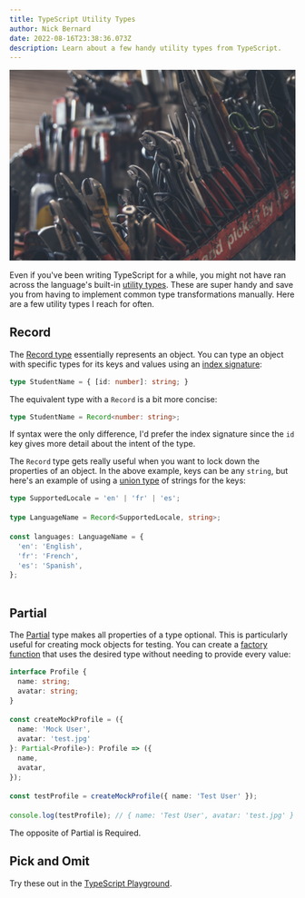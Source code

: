 ```yaml
---
title: TypeScript Utility Types
author: Nick Bernard
date: 2022-08-16T23:38:36.073Z
description: Learn about a few handy utility types from TypeScript.
---
```

![Tools on workbench](tools.jpg "Tools!")

Even if you've been writing TypeScript for a while, you might not have ran across the language's built-in [utility types](https://www.typescriptlang.org/docs/handbook/utility-types.html). These are super handy and save you from having to implement common type transformations manually.  Here are a few utility types I reach for often.

## Record

The [Record type](https://www.typescriptlang.org/docs/handbook/utility-types.html#recordkeys-type) essentially represents an object. You can type an object with specific types for its keys and values using an [index signature](https://www.typescriptlang.org/docs/handbook/2/objects.html#index-signatures):

```typescript
type StudentName = { [id: number]: string; }
```

The equivalent type with a `Record` is a bit more concise:



```typescript
type StudentName = Record<number: string>;
```

If syntax were the only difference, I'd prefer the index signature since the `id` key gives more detail about the intent of the type.

The `Record` type gets really useful when you want to lock down the properties of an object. In the above example, keys can be any `string`, but here's an example of using a [union type](https://www.typescriptlang.org/docs/handbook/typescript-in-5-minutes-func.html#unions) of strings for the keys:

```typescript
type SupportedLocale = 'en' | 'fr' | 'es';

type LanguageName = Record<SupportedLocale, string>;

const languages: LanguageName = {
  'en': 'English',
  'fr': 'French',
  'es': 'Spanish',
};
 
```



## Partial

The [Partial](https://www.typescriptlang.org/docs/handbook/utility-types.html#partialtype) type makes all properties of a type optional. This is particularly useful for creating mock objects for testing. You can create a [factory function](https://medium.com/javascript-scene/javascript-factory-functions-with-es6-4d224591a8b1) that uses the desired type without needing to provide every value:

```typescript
interface Profile {
  name: string;
  avatar: string;
}

const createMockProfile = ({
  name: 'Mock User',
  avatar: 'test.jpg'
}: Partial<Profile>): Profile => ({
  name,
  avatar,
});

const testProfile = createMockProfile({ name: 'Test User' }); 

console.log(testProfile); // { name: 'Test User', avatar: 'test.jpg' }
```

The opposite of Partial is Required.

## Pick and Omit

Try these out in the [TypeScript Playground](https://www.typescriptlang.org/play?strictNullChecks=true&q=171#example/built-in-utility-types).